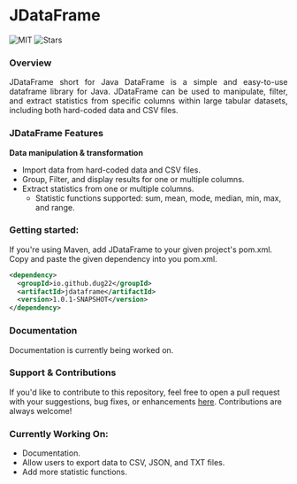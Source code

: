 JDataFrame
=======
![MIT](https://img.shields.io/badge/License-MIT-grey?style=flat-square&color=green)
![Stars](https://img.shields.io/github/stars/dug22/jdataframe.svg)
### Overview
<p align="justify">
JDataFrame short for Java DataFrame is a simple and easy-to-use dataframe library for Java. JDataFrame can be used to manipulate, filter, and extract statistics from specific columns within large tabular datasets, including both hard-coded data and CSV files. 
</p>

### JDataFrame Features
**Data manipulation & transformation**
* Import data from hard-coded data and CSV files.
* Group, Filter, and display results for one or multiple columns.
* Extract statistics from one or multiple columns.
  * Statistic functions supported: sum, mean, mode, median, min, max, and range.

### Getting started:
If you're using Maven, add JDataFrame to your given project's pom.xml. Copy and paste the given dependency into you pom.xml.
~~~xml
<dependency>
  <groupId>io.github.dug22</groupId>
  <artifactId>jdataframe</artifactId>
  <version>1.0.1-SNAPSHOT</version>
</dependency>
~~~


### Documentation
Documentation is currently being worked on.

### Support & Contributions
If you'd like to contribute to this repository, feel free to open a pull request with your suggestions, bug fixes, or enhancements [here](https://github.com/dug22/JDataFrame/issues). Contributions are always welcome! 

### Currently Working On:
* Documentation.
* Allow users to export data to CSV, JSON, and TXT files.
* Add more statistic functions. 
